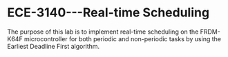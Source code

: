 # ECE-3140---Real-time Scheduling
The purpose of this lab is to implement real-time scheduling on the FRDM-K64F microcontroller for both periodic and non-periodic tasks by using the Earliest Deadline First algorithm.
